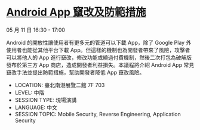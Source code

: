 # [Android App 竄改及防範措施](https://cyber.ithome.com.tw/2023/session-page/1906)  
05 月 11 日 16:30 - 17:00 
  
Android 的開放性讓使用者有更多元的管道可以下載 App，除了 Google Play 外使用者也能從其他平台下載 App。但這樣的機制也為開發者帶來了風險，攻擊者可以將他人的 App 進行竄改，修改功能或繞過付費機制，然後二次打包為破解版發布於第三方 App 商店，造成開發者利益損失。本議程將介紹 Android App 常見竄改手法並提出防範措施，幫助開發者降低 App 竄改風險。
  
- LOCATION: 臺北南港展覽二館 7F 703
- LEVEL: 中階  
- SESSION TYPE: 現場演講  
- LANGUAGE: 中文  
- SESSION TOPIC: Mobile Security, Reverse Engineering, Application Security
